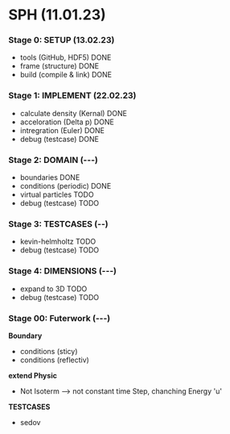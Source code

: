 # SPH (11.01.23)
### Stage 0: SETUP (13.02.23)
- tools (GitHub, HDF5)          DONE
- frame (structure)             DONE
- build (compile & link)        DONE

### Stage 1: IMPLEMENT (22.02.23) 
- calculate density (Kernal)    DONE
- acceloration (Delta p)        DONE
- intregration (Euler)          DONE
- debug (testcase)              DONE

### Stage 2: DOMAIN (---)
- boundaries                    DONE
- conditions (periodic)         DONE
- virtual particles             TODO
- debug (testcase)              TODO

### Stage 3: TESTCASES (--)
- kevin-helmholtz               TODO
- debug (testcase)              TODO

### Stage 4: DIMENSIONS (---)
- expand to 3D                  TODO                 
- debug (testcase)              TODO

### Stage 00: Futerwork (---)

**Boundary**
- conditions (sticy)            
- conditions (reflectiv)

**extend Physic**
- Not Isoterm --> not constant time Step, chanching Energy 'u'

**TESTCASES**
- sedov
